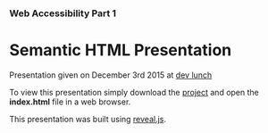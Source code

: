 
### Web Accessibility Part 1
# Semantic HTML Presentation 


Presentation given on December 3rd 2015 at [dev lunch](http://www.devlunch.us)

To view this presentation simply download the [project](https://github.com/Hemphill/semantic-html-presentation) and open the **index.html** file in a web browser. 

This presentation was built using [reveal.js](https://github.com/hakimel/reveal.js).






